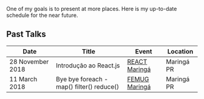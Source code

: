 One of my goals is to present at more places. Here is my up-to-date schedule for the near future.

## Past Talks

| Date        | Title | Event | Location |
| ----------- | ----- | ----- | -------- |
| 28 November 2018 | Introdução ao React.js | [REACT Maringá][2] | Maringá PR |
| 11 March 2018 | Bye bye foreach - map() filter() reduce() | [FEMUG Maringá][1] | Maringá PR |

[1]: https://www.meetup.com/pt-BR/femugmga/
[2]: https://www.meetup.com/pt-BR/React-Maringa/
